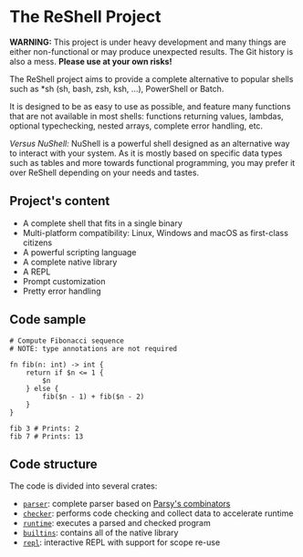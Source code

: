 # The ReShell Project

**WARNING:** This project is under heavy development and many things are either non-functional or may produce unexpected results. The Git history is also a mess. **Please use at your own risks!**

The ReShell project aims to provide a complete alternative to popular shells such as *sh (sh, bash, zsh, ksh, ...), PowerShell or Batch.

It is designed to be as easy to use as possible, and feature many functions that are not available in most shells: functions returning values, lambdas, optional typechecking, nested arrays, complete error handling, etc.

_Versus NuShell:_ NuShell is a powerful shell designed as an alternative way to interact with your system. As it is mostly based on specific data types such as tables and more towards functional programming, you may prefer it over ReShell depending on your needs and tastes.

## Project's content

* A complete shell that fits in a single binary
* Multi-platform compatibility: Linux, Windows and macOS as first-class citizens
* A powerful scripting language
* A complete native library
* A REPL
* Prompt customization
* Pretty error handling

## Code sample

```
# Compute Fibonacci sequence
# NOTE: type annotations are not required

fn fib(n: int) -> int {
    return if $n <= 1 {
        $n
    } else {
        fib($n - 1) + fib($n - 2)
    }
}

fib 3 # Prints: 2
fib 7 # Prints: 13
```

## Code structure

The code is divided into several crates:

* [`parser`](crates/parser): complete parser based on [Parsy's combinators](https://github.com/ClementNerma/Parsy)
* [`checker`](crates/checker): performs code checking and collect data to accelerate runtime
* [`runtime`](crates/runtime): executes a parsed and checked program
* [`builtins`](crates/builtins): contains all of the native library
* [`repl`](crates/repl): interactive REPL with support for scope re-use
